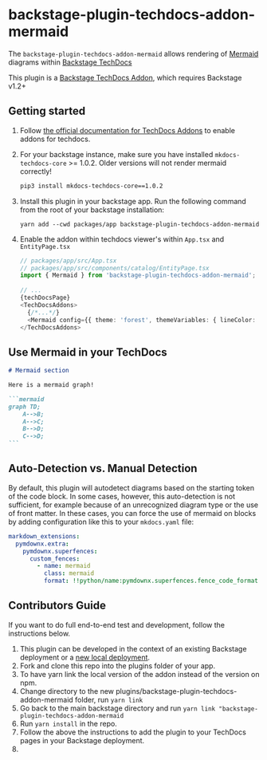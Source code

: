 # backstage-plugin-techdocs-addon-mermaid

The `backstage-plugin-techdocs-addon-mermaid` allows rendering of [Mermaid](https://mermaid-js.github.io/) diagrams
within [Backstage TechDocs](https://backstage.io/docs/features/techdocs/techdocs-overview)

This plugin is a [Backstage TechDocs Addon](https://backstage.io/docs/features/techdocs/addons), which requires
Backstage v1.2+

## Getting started

1. Follow [the official documentation for TechDocs Addons](https://backstage.io/docs/features/techdocs/addons#installing-and-using-addons) to enable addons for techdocs.
2. For your backstage instance, make sure you have installed `mkdocs-techdocs-core` >= 1.0.2. Older versions will not render mermaid correctly!
    ```sh
    pip3 install mkdocs-techdocs-core==1.0.2
    ```

3. Install this plugin in your backstage app. Run the following command from the root of your backstage installation:
   ```
   yarn add --cwd packages/app backstage-plugin-techdocs-addon-mermaid
   ```
4. Enable the addon within techdocs viewer's within `App.tsx` and `EntityPage.tsx`
   ```typescript jsx
   // packages/app/src/App.tsx
   // packages/app/src/components/catalog/EntityPage.tsx
   import { Mermaid } from 'backstage-plugin-techdocs-addon-mermaid';
 
   // ...
   {techDocsPage}
   <TechDocsAddons>
     {/*...*/}
     <Mermaid config={{ theme: 'forest', themeVariables: { lineColor: '#000000' } }} />
   </TechDocsAddons>
    ```

## Use Mermaid in your TechDocs

~~~markdown
# Mermaid section

Here is a mermaid graph!

```mermaid
graph TD;
    A-->B;
    A-->C;
    B-->D;
    C-->D;
```
~~~

## Auto-Detection vs. Manual Detection

By default, this plugin will autodetect diagrams based on the starting token of the code block. In some cases, however, this auto-detection is not sufficient, for example because of an unrecognized 
diagram type or the use of front matter. In these cases, you can force the use of mermaid on blocks by adding configuration like this to your `mkdocs.yaml` file:

```yaml
markdown_extensions:
  pymdownx.extra:
    pymdownx.superfences:
      custom_fences:
        - name: mermaid
          class: mermaid
          format: !!python/name:pymdownx.superfences.fence_code_format
```

## Contributors Guide

If you want to do full end-to-end test and development, follow the instructions below.

1. This plugin can be developed in the context of an existing Backstage deployment or a [new local deployment](https://backstage.io/docs/getting-started/#1-create-your-backstage-app).
1. Fork and clone this repo into the plugins folder of your app.
1. To have yarn link the local version of the addon instead of the version on npm.
  1. Change directory to the new plugins/backstage-plugin-techdocs-addon-mermaid folder, run `yarn link`
  2. Go back to the main backstage directory and run `yarn link "backstage-plugin-techdocs-addon-mermaid`
1. Run `yarn install` in the repo.
1. Follow the above the instructions to add the plugin to your TechDocs pages in your Backstage deployment.
2. 
   